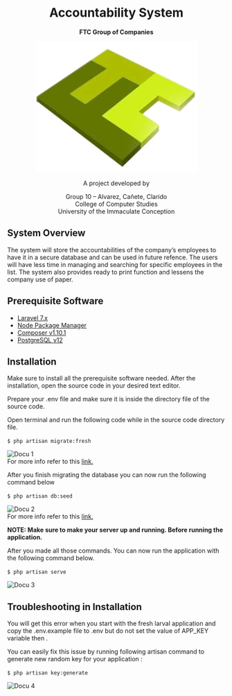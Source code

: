 <center> <h1>Accountability System</h1>

__FTC Group of Companies__

![FTC logo](public/media/logo-favicon.png)

A project developed by

Group 10 – Alvarez, Cañete, Clarido  
College of Computer Studies  
University of the Immaculate Conception
</center>

## System Overview
The system will store the accountabilities of the company’s employees to have it in a secure database and can be used in future refence. The users will have less time in managing and searching for specific employees in the list. The system also provides ready to print function and lessens the company use of paper.

## Prerequisite Software
- [Laravel 7.x](https://laravel.com/docs/7.x)
- [Node Package Manager](https://www.npmjs.com/get-npm)
- [Composer v1.10.1](https://getcomposer.org/download/)
- [PostgreSQL v12](https://www.postgresql.org/download/)

## Installation
Make sure to install all the prerequisite software needed. After the installation, open the source code in your desired text editor.

Prepare your .env file and make sure it is inside the directory file of the source code.

Open terminal and run the following code while in the source code directory file.

```$ php artisan migrate:fresh ```

![Docu 1](public/media/documentation/1.png)  
For more info refer to this [link.](https://laravel.com/docs/5.8/migrations)

After you finish migrating the database you can now run the following command below

```$ php artisan db:seed ```

![Docu 2](public/media/documentation/2.png)  
For more info refer to this [link.](https://laravel.com/docs/5.8/seeding#running-seeders)

**NOTE: Make sure to make your server up and running. Before running the application.**

After you made all those commands. You can now run the application with the following command below.

```$ php artisan serve```

![Docu 3](public/media/documentation/3.png)  

## Troubleshooting in Installation

You will get this error when you start with the fresh larval application and copy the .env.example file to .env but do not set the value of APP_KEY variable then .

You can easily fix this issue by running following artisan command to generate new random key for your application :

```$ php artisan key:generate```

![Docu 4](public/media/documentation/4.png)  

<!-- <p align="center"><img src="https://res.cloudinary.com/dtfbvvkyp/image/upload/v1566331377/laravel-logolockup-cmyk-red.svg" width="400"></p>

<p align="center">
<a href="https://travis-ci.org/laravel/framework"><img src="https://travis-ci.org/laravel/framework.svg" alt="Build Status"></a>
<a href="https://packagist.org/packages/laravel/framework"><img src="https://poser.pugx.org/laravel/framework/d/total.svg" alt="Total Downloads"></a>
<a href="https://packagist.org/packages/laravel/framework"><img src="https://poser.pugx.org/laravel/framework/v/stable.svg" alt="Latest Stable Version"></a>
<a href="https://packagist.org/packages/laravel/framework"><img src="https://poser.pugx.org/laravel/framework/license.svg" alt="License"></a>
</p>

## About Laravel

Laravel is a web application framework with expressive, elegant syntax. We believe development must be an enjoyable and creative experience to be truly fulfilling. Laravel takes the pain out of development by easing common tasks used in many web projects, such as:

- [Simple, fast routing engine](https://laravel.com/docs/routing).
- [Powerful dependency injection container](https://laravel.com/docs/container).
- Multiple back-ends for [session](https://laravel.com/docs/session) and [cache](https://laravel.com/docs/cache) storage.
- Expressive, intuitive [database ORM](https://laravel.com/docs/eloquent).
- Database agnostic [schema migrations](https://laravel.com/docs/migrations).
- [Robust background job processing](https://laravel.com/docs/queues).
- [Real-time event broadcasting](https://laravel.com/docs/broadcasting).

Laravel is accessible, powerful, and provides tools required for large, robust applications.

## Learning Laravel

Laravel has the most extensive and thorough [documentation](https://laravel.com/docs) and video tutorial library of all modern web application frameworks, making it a breeze to get started with the framework.

If you don't feel like reading, [Laracasts](https://laracasts.com) can help. Laracasts contains over 1500 video tutorials on a range of topics including Laravel, modern PHP, unit testing, and JavaScript. Boost your skills by digging into our comprehensive video library.

## Laravel Sponsors

We would like to extend our thanks to the following sponsors for funding Laravel development. If you are interested in becoming a sponsor, please visit the Laravel [Patreon page](https://patreon.com/taylorotwell).

- **[Vehikl](https://vehikl.com/)**
- **[Tighten Co.](https://tighten.co)**
- **[Kirschbaum Development Group](https://kirschbaumdevelopment.com)**
- **[64 Robots](https://64robots.com)**
- **[Cubet Techno Labs](https://cubettech.com)**
- **[Cyber-Duck](https://cyber-duck.co.uk)**
- **[British Software Development](https://www.britishsoftware.co)**
- **[Webdock, Fast VPS Hosting](https://www.webdock.io/en)**
- **[DevSquad](https://devsquad.com)**
- [UserInsights](https://userinsights.com)
- [Fragrantica](https://www.fragrantica.com)
- [SOFTonSOFA](https://softonsofa.com/)
- [User10](https://user10.com)
- [Soumettre.fr](https://soumettre.fr/)
- [CodeBrisk](https://codebrisk.com)
- [1Forge](https://1forge.com)
- [TECPRESSO](https://tecpresso.co.jp/)
- [Runtime Converter](http://runtimeconverter.com/)
- [WebL'Agence](https://weblagence.com/)
- [Invoice Ninja](https://www.invoiceninja.com)
- [iMi digital](https://www.imi-digital.de/)
- [Earthlink](https://www.earthlink.ro/)
- [Steadfast Collective](https://steadfastcollective.com/)
- [We Are The Robots Inc.](https://watr.mx/)
- [Understand.io](https://www.understand.io/)
- [Abdel Elrafa](https://abdelelrafa.com)
- [Hyper Host](https://hyper.host)
- [Appoly](https://www.appoly.co.uk)
- [OP.GG](https://op.gg)

## Contributing

Thank you for considering contributing to the Laravel framework! The contribution guide can be found in the [Laravel documentation](https://laravel.com/docs/contributions).

## Code of Conduct

In order to ensure that the Laravel community is welcoming to all, please review and abide by the [Code of Conduct](https://laravel.com/docs/contributions#code-of-conduct).

## Security Vulnerabilities

If you discover a security vulnerability within Laravel, please send an e-mail to Taylor Otwell via [taylor@laravel.com](mailto:taylor@laravel.com). All security vulnerabilities will be promptly addressed.

## License

The Laravel framework is open-sourced software licensed under the [MIT license](https://opensource.org/licenses/MIT). -->
